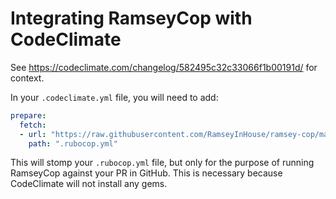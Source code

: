 # Integrating RamseyCop with CodeClimate

See https://codeclimate.com/changelog/582495c32c33066f1b00191d/ for context.

In your `.codeclimate.yml` file, you will need to add:
```yml
prepare:
  fetch:
  - url: "https://raw.githubusercontent.com/RamseyInHouse/ramsey-cop/master/default.yml"
    path: ".rubocop.yml"
```

This will stomp your `.rubocop.yml` file, but only for the purpose of running RamseyCop against your PR in GitHub. This is necessary because CodeClimate will not install any gems.
